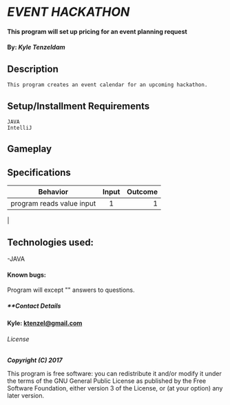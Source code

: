 # _EVENT HACKATHON_

#### This program will set up pricing for an event planning request

#### By: _**Kyle Tenzeldam**_


## Description
    This program creates an event calendar for an upcoming hackathon.
## Setup/Installment Requirements
    JAVA
    IntelliJ



## Gameplay


## Specifications

| Behavior        | Input           | Outcome  |
| ------------- |:-------------:| -----:|
| program reads value input| 1 | 1 |
|



## Technologies used:

-JAVA

#### Known bugs:

Program will except "" answers to questions.

##### **Contact Details
**Kyle: ktenzel@gmail.com**



###### License

_**Copyright (C) 2017**_

This program is free software: you can redistribute it and/or modify it under the terms of the GNU General Public License as published by the Free Software Foundation, either version 3 of the License, or (at your option) any later version.